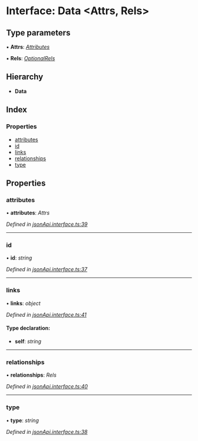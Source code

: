 # Interface: Data <**Attrs, Rels**>

## Type parameters

▪ **Attrs**: *[Attributes](attributes.md)*

▪ **Rels**: *[OptionalRels](../README.md#optionalrels)*

## Hierarchy

* **Data**

## Index

### Properties

* [attributes](data.md#attributes)
* [id](data.md#id)
* [links](data.md#links)
* [relationships](data.md#relationships)
* [type](data.md#type)

## Properties

###  attributes

• **attributes**: *Attrs*

*Defined in [jsonApi.interface.ts:39](https://github.com/headline-1/coolio/blob/0131267/packages/json-api/src/jsonApi.interface.ts#L39)*

___

###  id

• **id**: *string*

*Defined in [jsonApi.interface.ts:37](https://github.com/headline-1/coolio/blob/0131267/packages/json-api/src/jsonApi.interface.ts#L37)*

___

###  links

• **links**: *object*

*Defined in [jsonApi.interface.ts:41](https://github.com/headline-1/coolio/blob/0131267/packages/json-api/src/jsonApi.interface.ts#L41)*

#### Type declaration:

* **self**: *string*

___

###  relationships

• **relationships**: *Rels*

*Defined in [jsonApi.interface.ts:40](https://github.com/headline-1/coolio/blob/0131267/packages/json-api/src/jsonApi.interface.ts#L40)*

___

###  type

• **type**: *string*

*Defined in [jsonApi.interface.ts:38](https://github.com/headline-1/coolio/blob/0131267/packages/json-api/src/jsonApi.interface.ts#L38)*
